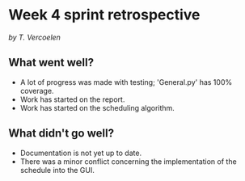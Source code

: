 # Week 4 sprint retrospective

_by T. Vercoelen_

## [](#what-went-well)What went well?

- A lot of progress was made with testing; 'General.py' has 100% coverage.
- Work has started on the report.
- Work has started on the scheduling algorithm.

## [](#what-didnt-go-well)What didn't go well?

- Documentation is not yet up to date.
- There was a minor conflict concerning the implementation of the schedule into the GUI.
